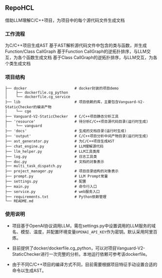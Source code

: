 ## RepoHCL
借助LLM理解C/C++项目，为项目中的每个源代码文件生成文档

### 工作流程
为C/C++项目生成AST
基于AST解析源代码文件中包含的类与函数，并生成Function/Class CallGraph
基于Function CallGraph的逆拓扑排序，与LLM交互，为各个函数生成文档
基于Class CallGraph的逆拓扑排序，与LLM交互，为各个类生成文档
### 项目结构
```
├── docker                      # docker封装的项目demo
│    ├── dockerfile.cg_python  
│    └── dockerfile.cg_service
├── lib                         # 项目依赖的库，主要包含Vanguard-V2-StaticChecker的编译产物
│    └── cge
├── Vanguard-V2-StaticChecker   # C/C++项目静态分析工具
├── 'resource'                  # 待分析C/C++项目源代码目录(运行时生成)
│    └── vanguard
├── 'docs'                      # 生成的文档目录(运行时生成)
├── 'output'                    # C/C++项目分析中间产物目录(运行时生成)
├── ast_generator.py            # 为C/C++项目生成AST
├── chat_engine.py              # LLM理解源代码
├── llm_helper.py               # LLM工具类库
├── log.py                      # 日志工具类
├── doc.py                      # 文档的对象表示
├── multi_task_dispatch.py      
├── project_manager.py          # 项目目录结构的对象表示
├── prompt.py                   # LLM Prompt常量
├── settings.py                 # 配置
├── main.py                     # 命令行入口
├── service.py                  # web服务入口
├── requirements.txt            # Python依赖管理
└── README.md                  
```
### 使用说明
- 项目基于OpenAI协议调用LLM，需在settings.py中设置调用的LLM服务的域名、模型、温度，并配置环境变量`OPENAI_API_KEY`作为密钥。默认采用阿里百炼。

- 目前提供了docker/dockerfile.cg_python，可以对项目Vanguard-V2-StaticChecker进行一次完整的分析。本地运行依赖可参考该dockerfile。

- 由于不同C/C++项目的编译方式不同，目前需要根据项目特征手动设置合适的命令以生成AST。